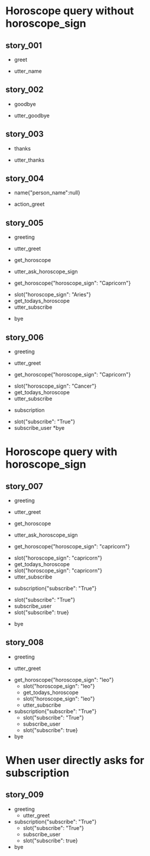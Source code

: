 # Horoscope query without horoscope_sign

##  story_001
* greet
 - utter_name 
 
## story_002
* goodbye
 - utter_goodbye

## story_003
* thanks
 - utter_thanks
 
## story_004
* name{"person_name":null} 
 - action_greet

## story_005
* greeting
 - utter_greet
* get_horoscope
 - utter_ask_horoscope_sign
* get_horoscope{"horoscope_sign": "Capricorn"}
 - slot{"horoscope_sign": "Aries"}
 - get_todays_horoscope
 - utter_subscribe
* bye

## story_006
* greeting
 - utter_greet
* get_horoscope{"horoscope_sign": "Capricorn"}
 - slot{"horoscope_sign": "Cancer"}
 - get_todays_horoscope
 - utter_subscribe
* subscription
 - slot{"subscribe": "True"}
 - subscribe_user
*bye

# Horoscope query with horoscope_sign

## story_007
* greeting
 - utter_greet
* get_horoscope
 - utter_ask_horoscope_sign
* get_horoscope{"horoscope_sign": "capricorn"}
 - slot{"horoscope_sign": "capricorn"}
 - get_todays_horoscope
 - slot{"horoscope_sign": "capricorn"}
 - utter_subscribe
* subscription{"subscribe": "True"}
 - slot{"subscribe": "True"}
 - subscribe_user
 - slot{"subscribe": true}
* bye

## story_008
* greeting
 - utter_greet
* get_horoscope{"horoscope_sign": "leo"}
  - slot{"horoscope_sign": "leo"}
  - get_todays_horoscope
  - slot{"horoscope_sign": "leo"}
  - utter_subscribe
* subscription{"subscribe": "True"}
  - slot{"subscribe": "True"}
  - subscribe_user
  - slot{"subscribe": true}
* bye

# When user directly asks for subscription

## story_009
* greeting
  - utter_greet
* subscription{"subscribe": "True"}
   - slot{"subscribe": "True"}
   - subscribe_user
   - slot{"subscribe": true}
* bye
